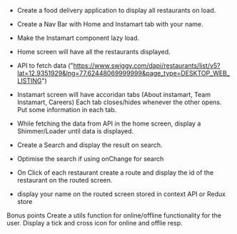 - Create a food delivery application to display all restaurants on load.

- Create a Nav Bar with Home and Instamart tab with your name.

- Make the Instamart component lazy load.

- Home screen will have all the restaurants displayed.

- API to fetch data ("https://www.swiggy.com/dapi/restaurants/list/v5?lat=12.9351929&lng=77.62448069999999&page_type=DESKTOP_WEB_LISTING")

- Instamart screen will have accoridan tabs (About instamart, Team Instamart, Careers) Each tab closes/hides whenever the other opens. Put some information in each tab.

- While fetching the data from API in the home screen, display a Shimmer/Loader until data is displayed.

- Create a Search and display the result on search.

- Optimise the search if using onChange for search

- On Click of each restaurant create a route and display the id of the restaurant on the routed screen.

- display your name on the routed screen stored in context API or Redux store

Bonus points
Create a utils function for online/offline functionality for the user. Display a tick and cross icon for online and offlie resp.
